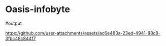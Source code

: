 # Oasis-infobyte
#output



https://github.com/user-attachments/assets/ac6e483a-23ed-4941-88c8-3fbc48c844f7

